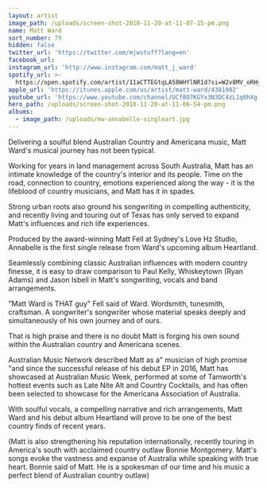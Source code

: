 ```yaml
---
layout: artist
image_path: /uploads/screen-shot-2018-11-20-at-11-07-15-pm.png
name: Matt Ward
sort_number: 79
hidden: false
twitter_url: 'https://twitter.com/mjwstuff?lang=en'
facebook_url:
instagram_url: 'http://www.instagram.com/matt_j_ward'
spotify_url: >-
  https://open.spotify.com/artist/11aCTTEGtqLA58WHYlNR1d?si=W2v8MV_oRHyUkz6HHdBf7A
apple_url: 'https://itunes.apple.com/us/artist/matt-ward/4381902'
youtube_url: 'https://www.youtube.com/channel/UCf8O7KGYx3N3DC4zL1q0hXg'
hero_path: /uploads/screen-shot-2018-11-20-at-11-06-54-pm.png
albums:
  - image_path: /uploads/mw-annabelle-singleart.jpg
---
```


Delivering a soulful blend Australian Country and Americana music, Matt Ward's musical journey has not been typical.

Working for years in land management across South Australia, Matt has an intimate knowledge of the country's interior and its people. Time on the road, connection to country, emotions experienced along the way - it is the lifeblood of country musicians, and Matt has it in spades.

Strong urban roots also ground his songwriting in compelling authenticity, and recently living and touring out of Texas has only served to expand Matt's influences and rich life experiences.

Produced by the award-winning Matt Fell at Sydney's Love Hz Studio, Annabelle is the first single release from Ward's upcoming album Heartland.

Seamlessly combining classic Australian influences with modern country finesse, it is easy to draw comparison to Paul Kelly, Whiskeytown (Ryan Adams) and Jason Isbell in Matt's songwriting, vocals and band arrangements.

"Matt Ward is THAT guy" Fell said of Ward. Wordsmith, tunesmith, craftsman. A songwriter's songwriter whose material speaks deeply and simultaneously of his own journey and of ours.

That is high praise and there is no doubt Matt is forging his own sound within the Australian country and Americana scenes.

Australian Music Network described Matt as a" musician of high promise "and since the successful release of his debut EP in 2016, Matt has showcased at Australian Music Week, performed at some of Tamworth's hottest events such as Late Nite Alt and Country Cocktails, and has often been selected to showcase for the Americana Association of Australia.

With soulful vocals, a compelling narrative and rich arrangements, Matt Ward and his debut album Heartland will prove to be one of the best country finds of recent years.

(Matt is also strengthening his reputation internationally, recently touring in America's south with acclaimed country outlaw Bonnie Montgomery. Matt's songs evoke the vastness and expanse of Australia while speaking with true heart. Bonnie said of Matt. He is a spokesman of our time and his music a perfect blend of Australian country outlaw)